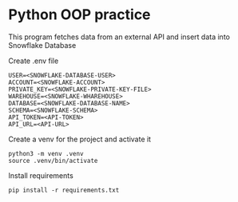 # Python OOP practice

This program fetches data from an external API and insert data into Snowflake Database

Create .env file
```
USER=<SNOWFLAKE-DATABASE-USER>
ACCOUNT=<SNOWFLAKE-ACCOUNT>
PRIVATE_KEY=<SNOWFLAKE-PRIVATE-KEY-FILE>
WAREHOUSE=<SNOWFLAKE-WHAREHOUSE>
DATABASE=<SNOWFLAKE-DATABASE-NAME>
SCHEMA=<SNOWFLAKE-SCHEMA>
API_TOKEN=<API-TOKEN>
API_URL=<API-URL>
```

Create a venv for the project and activate it
```
python3 -m venv .venv
source .venv/bin/activate
```

Install requirements
```
pip install -r requirements.txt
```
